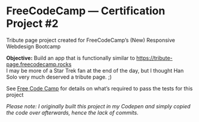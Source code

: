 # FreeCodeCamp — Certification Project #2
Tribute page project created for FreeCodeCamp’s (New) Responsive Webdesign Bootcamp

**Objective:** Build an app that is functionally similar to https://tribute-page.freecodecamp.rocks<br>
I may be more of a Star Trek fan at the end of the day, but I thought Han Solo very much deserved a tribute page. ;)

See [Free Code Camp](https://www.freecodecamp.org/learn/2022/responsive-web-design/build-a-tribute-page-project/build-a-tribute-page) for details on what’s required to pass the tests for this project

*Please note: I originally built this project in my Codepen and simply copied the code over afterwards, hence the lack of commits.*
